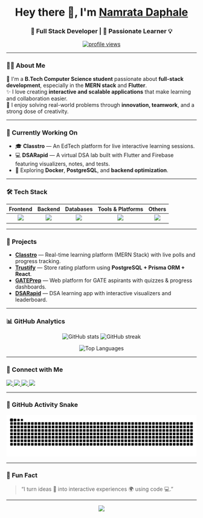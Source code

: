 <!-- Profile Header -->
<h1 align="center">Hey there 👋, I'm <a href="https://namratadaphale.me" target="_blank">Namrata Daphale</a></h1>
<h3 align="center">🚀 Full Stack Developer | 🌸 Passionate Learner 💡</h3>

<p align="center">
  <a href="https://github.com/namrata0607">
    <img src="https://komarev.com/ghpvc/?username=namrata0607&label=Profile%20Views&color=ff69b4&style=flat" alt="profile views" />
  </a>
</p>

---

### 👩‍💻 About Me

💬 I'm a **B.Tech Computer Science student** passionate about **full-stack development**, especially in the **MERN stack** and **Flutter**.  
✨ I love creating **interactive and scalable applications** that make learning and collaboration easier.  
🧠 I enjoy solving real-world problems through **innovation, teamwork**, and a strong dose of creativity.  

---

### 🔭 Currently Working On
- 🎓 **Classtro** — An EdTech platform for live interactive learning sessions.  
- 💻 **DSARapid** — A virtual DSA lab built with Flutter and Firebase featuring visualizers, notes, and tests.  
- 🧩 Exploring **Docker**, **PostgreSQL**, and **backend optimization**.

---

### 🛠️ Tech Stack
<div align="center">

| **Frontend** | **Backend** | **Databases** | **Tools & Platforms** | **Others** |
|:-------------:|:------------:|:--------------:|:--------------------:|:------------:|
| <img src="https://skillicons.dev/icons?i=html,css,js,react,tailwind,bootstrap,flutter" /> | <img src="https://skillicons.dev/icons?i=nodejs,express,php,python,java" /> | <img src="https://skillicons.dev/icons?i=mongodb,postgresql,mysql,firebase" /> | <img src="https://skillicons.dev/icons?i=git,github,postman,linux" /> | <img src="https://skillicons.dev/icons?i=figma" /> |

</div>

---

### 🚀 Projects

- **[Classtro](https://classtro.live/)** — Real-time learning platform (MERN Stack) with live polls and progress tracking.  
- **[Trustify](https://trustify-mocha.vercel.app)** — Store rating platform using **PostgreSQL + Prisma ORM + React**.  
- **[GATEPrep](https://github.com/Namrata0607/GATE-Mock-Test)** — Web platform for GATE aspirants with quizzes & progress dashboards.  
- **[DSARapid](https://github.com/Namrata0607/DSARapid)** — DSA learning app with interactive visualizers and leaderboard.

---

### 📊 GitHub Analytics
<p align="center">
  <img width="48%" src="https://github-readme-stats.vercel.app/api?username=namrata0607&show_icons=true&theme=rose_pine" alt="GitHub stats" />
  <img width="48%" src="https://github-readme-streak-stats.herokuapp.com/?user=namrata0607&theme=rose_pine" alt="GitHub streak" />
</p>

<p align="center">
  <img width="48%" src="https://github-readme-stats.vercel.app/api/top-langs/?username=namrata0607&layout=compact&theme=rose_pine" alt="Top Languages" />
</p>

---

### 🤝 Connect with Me
<p align="left">
  <a href="https://linkedin.com/in/namrata-daphale-847a13208" target="blank">
    <img src="https://img.shields.io/badge/LinkedIn-%230A66C2.svg?style=for-the-badge&logo=linkedin&logoColor=white"/>
  </a>
  <a href="mailto:namratadaphale07@gmail.com">
    <img src="https://img.shields.io/badge/Gmail-%23EA4335.svg?style=for-the-badge&logo=gmail&logoColor=white"/>
  </a>
  <a href="https://namratadaphale.me" target="blank">
    <img src="https://img.shields.io/badge/Portfolio-%23ff69b4.svg?style=for-the-badge&logo=vercel&logoColor=white"/>
  </a>
   <a href="https://leetcode.com/u/NamrataDaphale/" target="blank">
    <img src="https://img.shields.io/badge/LeetCode-%23FFA116.svg?style=for-the-badge&logo=LeetCode&logoColor=white"/>
  </a>
</p>

---

### 🐍 GitHub Activity Snake
<p align="center">
  <picture>
    <source
      srcset="https://raw.githubusercontent.com/Namrata0607/Namrata0607/output/github-contribution-grid-snake-dark.svg"
      media="(prefers-color-scheme: dark)"
    />
    <source
      srcset="https://raw.githubusercontent.com/Namrata0607/Namrata0607/output/github-contribution-grid-snake.svg"
      media="(prefers-color-scheme: light)"
    />
    <img
      src="https://raw.githubusercontent.com/Namrata0607/Namrata0607/output/github-contribution-grid-snake.svg"
      alt="GitHub Contribution Snake"
    />
  </picture>
</p>

---

### 💬 Fun Fact
> “I turn ideas 💭 into interactive experiences 🌍 using code 💻.”

---

<p align="center">
  <img src="https://capsule-render.vercel.app/api?type=waving&color=ffb6c1&height=90&section=footer"/>
</p>
